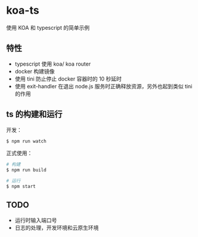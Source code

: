 # koa-ts

使用 KOA 和 typescript 的简单示例

## 特性

- typescript 使用 koa/ koa router
- docker 构建镜像
- 使用 tini 防止停止 docker 容器时的 10 秒延时
- 使用 exit-handler 在退出 node.js 服务时正确释放资源，另外也起到类似 tini 的作用

## ts 的构建和运行

开发：

```bash
$ npm run watch
```

正式使用：

```bash
# 构建
$ npm run build

# 运行
$ npm start
```

## TODO

- 运行时输入端口号
- 日志的处理，开发环境和云原生环境
